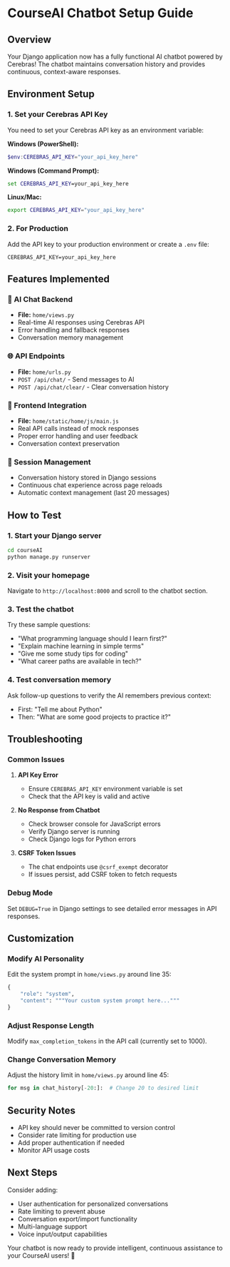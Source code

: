 # CourseAI Chatbot Setup Guide

## Overview
Your Django application now has a fully functional AI chatbot powered by Cerebras! The chatbot maintains conversation history and provides continuous, context-aware responses.

## Environment Setup

### 1. Set your Cerebras API Key
You need to set your Cerebras API key as an environment variable:

**Windows (PowerShell):**
```powershell
$env:CEREBRAS_API_KEY="your_api_key_here"
```

**Windows (Command Prompt):**
```cmd
set CEREBRAS_API_KEY=your_api_key_here
```

**Linux/Mac:**
```bash
export CEREBRAS_API_KEY="your_api_key_here"
```

### 2. For Production
Add the API key to your production environment or create a `.env` file:
```
CEREBRAS_API_KEY=your_api_key_here
```

## Features Implemented

### 🤖 AI Chat Backend
- **File:** `home/views.py`
- Real-time AI responses using Cerebras API
- Error handling and fallback responses
- Conversation memory management

### 🌐 API Endpoints
- **File:** `home/urls.py`
- `POST /api/chat/` - Send messages to AI
- `POST /api/chat/clear/` - Clear conversation history

### 💬 Frontend Integration
- **File:** `home/static/home/js/main.js`
- Real API calls instead of mock responses
- Proper error handling and user feedback
- Conversation context preservation

### 📱 Session Management
- Conversation history stored in Django sessions
- Continuous chat experience across page reloads
- Automatic context management (last 20 messages)

## How to Test

### 1. Start your Django server
```bash
cd courseAI
python manage.py runserver
```

### 2. Visit your homepage
Navigate to `http://localhost:8000` and scroll to the chatbot section.

### 3. Test the chatbot
Try these sample questions:
- "What programming language should I learn first?"
- "Explain machine learning in simple terms"
- "Give me some study tips for coding"
- "What career paths are available in tech?"

### 4. Test conversation memory
Ask follow-up questions to verify the AI remembers previous context:
- First: "Tell me about Python"
- Then: "What are some good projects to practice it?"

## Troubleshooting

### Common Issues

1. **API Key Error**
   - Ensure `CEREBRAS_API_KEY` environment variable is set
   - Check that the API key is valid and active

2. **No Response from Chatbot**
   - Check browser console for JavaScript errors
   - Verify Django server is running
   - Check Django logs for Python errors

3. **CSRF Token Issues**
   - The chat endpoints use `@csrf_exempt` decorator
   - If issues persist, add CSRF token to fetch requests

### Debug Mode
Set `DEBUG=True` in Django settings to see detailed error messages in API responses.

## Customization

### Modify AI Personality
Edit the system prompt in `home/views.py` around line 35:
```python
{
    "role": "system",
    "content": """Your custom system prompt here..."""
}
```

### Adjust Response Length
Modify `max_completion_tokens` in the API call (currently set to 1000).

### Change Conversation Memory
Adjust the history limit in `home/views.py` around line 45:
```python
for msg in chat_history[-20:]:  # Change 20 to desired limit
```

## Security Notes

- API key should never be committed to version control
- Consider rate limiting for production use
- Add proper authentication if needed
- Monitor API usage costs

## Next Steps

Consider adding:
- User authentication for personalized conversations
- Rate limiting to prevent abuse
- Conversation export/import functionality
- Multi-language support
- Voice input/output capabilities

Your chatbot is now ready to provide intelligent, continuous assistance to your CourseAI users! 🚀